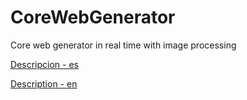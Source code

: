 # CoreWebGenerator
Core web generator in real time with image processing

[Descripcion - es](descripcion.md)

[Description - en]()